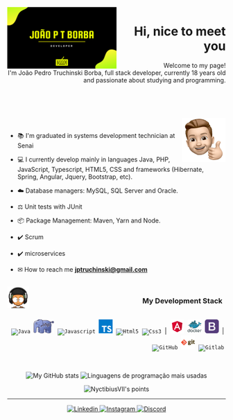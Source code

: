 <!-- APRESENTAÇÃO GIF -->
<img align="left" src=".github/apresentation-jpdev01.gif" alt="Hi"  width="50%"/>

<!-- APRESENTAÇÃO -->
<h1 align="right">Hi, nice to meet you
<!--
    <img align="right" src='.github/bat.gif' alt="Morcego" width="50">
-->
<!--<img align="right" src='.github/bart.png' alt="Bart Simpson" width="50">-->
</h1>
<p align="right">Welcome to my page!
    <br>
    I'm João Pedro Truchinski Borba, full stack developer, currently 18 years old and passionate about studying and programming.
    <br>
	<!--
    <img src='.github/heart.gif' alt="Coração-1 explodindo" width="70">
    <img src='.github/heart.gif' alt="Coração-2 explodindo" width="70">
    <img src='.github/heart.gif' alt="Coração-3 explodindo" width="70">
	-->
</p>


<br><br><br><!--spacing-3x-->

<!-- FOCO... -->
<!--
<h3 align="left">
    &nbsp;&nbsp;&nbsp;&nbsp;&nbsp;&nbsp;
    A Beginner Developer Focused On Web / Mobile
</h3>
-->

<img align="right" src='.github/myIcon.gif' alt="I" width="20%">

<!-- SOBRE MIM -->
<br>

- 📚 I'm graduated in systems development technician at Senai

- 💻 I currently develop mainly in languages Java, PHP, JavaScript, Typescript, HTML5, CSS and frameworks (Hibernate, Spring, Angular, Jquery, Bootstrap, etc).
- ☁️ Database managers: MySQL, SQL Server and Oracle.
- ⚖️ Unit tests with JUnit
- 📦 Package Management: Maven, Yarn and Node.
- ✔️ Scrum
- ✔️ microservices

- ✉ How to reach me **jptruchinski@gmail.com**

<br><!--spacing-->
<img align="left" src='.github/programming.gif' alt="Developer" width="50">
<!-- TECNOLOGIAS -->
<h3 align="right">
    My Development Stack
    &nbsp;
</h3>
<p align="right"><br>&nbsp;
    <!--<code><img src=".github/tecSvg/android.svg"   alt="Android"   height="16"/></code>&nbsp;-->
    <code><img src=".github/tecSvg/java.svg"      alt="Java"      height="32"/></code>&nbsp;
	<code><img src=".github/tecSvg/php.png" alt="AngularJS" height="32"/></code>&nbsp;
    <!--<code><img src=".github/tecSvg/cPlusPlus.svg" alt="cPlusPlus" height="32"/></code>&nbsp;-->
	<code><img src=".github/tecSvg/javascript.svg" alt="Javascript" height="32"/></code>&nbsp;
	<code><img src=".github/tecSvg/typescript.png"      alt="Typescript"      height="32"/></code>&nbsp;
	<code><img src=".github/tecSvg/html5.svg" alt="Html5" height="32"/></code>&nbsp;
    <code><img src=".github/tecSvg/css3.svg"  alt="Css3"  height="32"/></code>&nbsp;
    |&nbsp;
	<code><img src=".github/tecSvg/angular-js.png" alt="AngularJS" height="32"/></code>&nbsp;
	<code><img src=".github/tecSvg/docker.png" alt="Docker" height="32"/></code>&nbsp;
    <code><img src="https://raw.githubusercontent.com/github/explore/80688e429a7d4ef2fca1e82350fe8e3517d3494d/topics/bootstrap/bootstrap.png" alt="Bootstrap" height="32"/></code>&nbsp;
    |&nbsp;
    <code><img src="https://cdn3.iconfinder.com/data/icons/inficons/512/github.png"           alt="GitHub" height="32"/></code>&nbsp;
    <code><img src="https://raw.githubusercontent.com/github/explore/80688e429a7d4ef2fca1e82350fe8e3517d3494d/topics/git/git.png" alt="Git" height="32"/></code>&nbsp;
    <code><img src="https://icongr.am/devicon/gitlab-original.svg?size=16&color=currentColor" alt="Gitlab" height="32"/></code>&nbsp;
</p>

<br><!--spacing-->

<!-- API | MYGITHUB -->
<p align="center">
    <img  align="center" src="https://github-readme-stats.vercel.app/api?username=jpdev01&show_icons=true&custom_title=🦊%20João%20Pedro%20Truchinski%Borba%20GitHub%20Stats&title_color=ff441e&text_color=fd5634&icon_color=f74716&bg_color=282a36&hide_border=true&count_private=true&hide=issues" alt="My GitHub stats"/>
    <img  align="center" src="https://github-readme-stats.vercel.app/api/top-langs/?username=jpdev01&custom_title=🍧%20Most%20Used%20Languages&title_color=ff79c6&text_color=ff79c6&icon_color=f74716&bg_color=282a36&hide_border=true&line_height=9&layout=compact" alt="Linguagens de programação mais usadas"/>
</p>
<!-- #282a36 | fbfbfb
     #ff79c6 | 6651ab
     #ff441e | ff3108 -->


<!-- API | POINTS -->
<p align="center">
    <img src="https://github-profile-trophy.vercel.app/?username=jpdev01&theme=dracula&margin-w=7&hide_border=true" alt="NyctibiusVII's points"/>
</p>

---

<!-- REDES SOCIAIS -->
<p align="center">
    <a href="https://www.linkedin.com/in/jo%C3%A3o-pedro-truchinski-borba-37151a119/" target="blank">
        <img src=".github/linkedin.svg" alt="Linkedin" height="20"/>
    </a>
    <a href="https://www.instagram.com/jp_borba/" target="blank">
        <img src=".github/instagram.svg" alt="Instagram" height="20"/>
    </a>
    <a href="https://discord.gg/h5SSnrg6" target="blank">
        <img src=".github/discord.svg" alt="Discord" height="20"/>
    </a>
</p>

<!--
**jpdev01** is a ✨ _special_ ✨ repository because its `README.md` (this file) appears on your GitHub profile.

Here are some ideas to get you started:

- 🔭 I’m currently working on ...
- 🌱 I’m currently learning ...
- 👯 I’m looking to collaborate on ...
- 🤔 I’m looking for help with ...
- 💬 Ask me about ...
- 📫 How to reach me: ...
- 😄 Pronouns: ...
- ⚡ Fun fact: ...
-->
